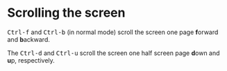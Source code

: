 # Scrolling the screen

<kbd>Ctrl-f</kbd> and <kbd>Ctrl-b</kbd> (in normal mode) scroll the
screen one page **f**orward and **b**ackward.

The <kbd>Ctrl-d</kbd> and <kbd>Ctrl-u</kbd> scroll the screen one half
screen page **d**own and **u**p, respectively.

